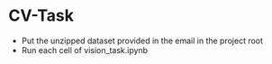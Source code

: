 # CV-Task
* Put the unzipped dataset provided in the email in the project root
* Run each cell of vision_task.ipynb

